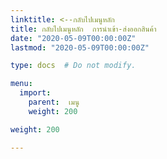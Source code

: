 ```yaml
---
linktitle: <--กลับไปเมนูหลัก
title: กลับไปเมนูหลัก  การนำเข้า-ส่งออกสินค้า
date: "2020-05-09T00:00:00Z"
lastmod: "2020-05-09T00:00:00Z"

type: docs  # Do not modify.

menu:
  import:
    parent:  เมนู
    weight: 200

weight: 200

---
```


<script>
   var files = '/KM/customs/customs/import-export/index.html'
   //document.location = files
   location.replace(files)
  </script>
